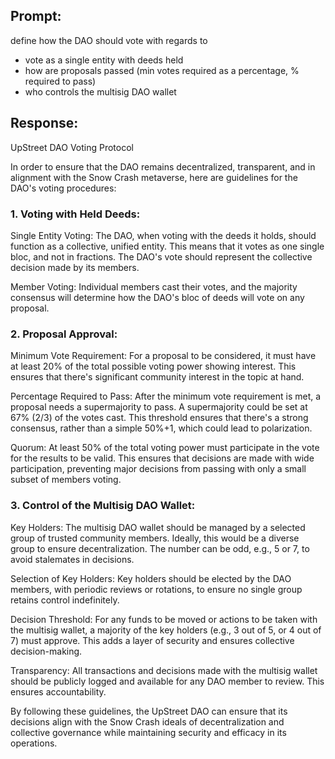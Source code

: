 ## Prompt:

define how the DAO should vote with regards to

- vote as a single entity with deeds held
- how are proposals passed (min votes required as a percentage, % required to pass)
- who controls the multisig DAO wallet

## Response:

UpStreet DAO Voting Protocol

In order to ensure that the DAO remains decentralized, transparent, and in alignment with the Snow Crash metaverse, here are guidelines for the DAO's voting procedures:

### 1. Voting with Held Deeds:

Single Entity Voting: The DAO, when voting with the deeds it holds, should function as a collective, unified entity. This means that it votes as one single bloc, and not in fractions. The DAO's vote should represent the collective decision made by its members.

Member Voting: Individual members cast their votes, and the majority consensus will determine how the DAO's bloc of deeds will vote on any proposal.

### 2. Proposal Approval:

Minimum Vote Requirement: For a proposal to be considered, it must have at least 20% of the total possible voting power showing interest. This ensures that there's significant community interest in the topic at hand.

Percentage Required to Pass: After the minimum vote requirement is met, a proposal needs a supermajority to pass. A supermajority could be set at 67% (2/3) of the votes cast. This threshold ensures that there's a strong consensus, rather than a simple 50%+1, which could lead to polarization.

Quorum: At least 50% of the total voting power must participate in the vote for the results to be valid. This ensures that decisions are made with wide participation, preventing major decisions from passing with only a small subset of members voting.

### 3. Control of the Multisig DAO Wallet:

Key Holders: The multisig DAO wallet should be managed by a selected group of trusted community members. Ideally, this would be a diverse group to ensure decentralization. The number can be odd, e.g., 5 or 7, to avoid stalemates in decisions.

Selection of Key Holders: Key holders should be elected by the DAO members, with periodic reviews or rotations, to ensure no single group retains control indefinitely.

Decision Threshold: For any funds to be moved or actions to be taken with the multisig wallet, a majority of the key holders (e.g., 3 out of 5, or 4 out of 7) must approve. This adds a layer of security and ensures collective decision-making.

Transparency: All transactions and decisions made with the multisig wallet should be publicly logged and available for any DAO member to review. This ensures accountability.

By following these guidelines, the UpStreet DAO can ensure that its decisions align with the Snow Crash ideals of decentralization and collective governance while maintaining security and efficacy in its operations.